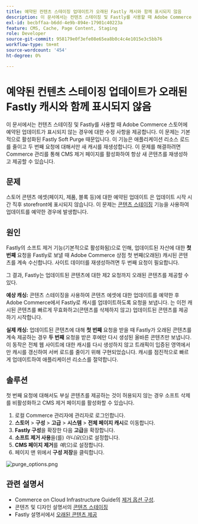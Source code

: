 ```yaml
---
title: 예약된 컨텐츠 스테이징 업데이트가 오래된 Fastly 캐시와 함께 표시되지 않음
description: 이 문서에서는 컨텐츠 스테이징 및 Fastly를 사용할 때 Adobe Commerce 스토어에 예약된 업데이트가 표시되지 않는 경우에 대한 수정 사항을 제공합니다. 이 문제는 기본적으로 활성화된 Fastly Soft Purge 때문입니다. 이 기능은 애플리케이션 리소스 로드를 줄이고 두 번째 요청에 대해서만 새 캐시를 재생성합니다. 이 문제를 해결하려면 Commerce 관리를 통해 CMS 제거 페이지를 활성화하여 항상 새 콘텐츠를 재생성하고 제공할 수 있습니다.
exl-id: becbffaa-b6dd-4e9b-894e-17901c40223a
feature: CMS, Cache, Page Content, Staging
role: Developer
source-git-commit: 958179e0f3efe08e65ea8b0c4c4e1015e3c5bb76
workflow-type: tm+mt
source-wordcount: '454'
ht-degree: 0%

---
```


# 예약된 컨텐츠 스테이징 업데이트가 오래된 Fastly 캐시와 함께 표시되지 않음

이 문서에서는 컨텐츠 스테이징 및 Fastly를 사용할 때 Adobe Commerce 스토어에 예약된 업데이트가 표시되지 않는 경우에 대한 수정 사항을 제공합니다. 이 문제는 기본적으로 활성화된 Fastly Soft Purge 때문입니다. 이 기능은 애플리케이션 리소스 로드를 줄이고 두 번째 요청에 대해서만 새 캐시를 재생성합니다. 이 문제를 해결하려면 Commerce 관리를 통해 CMS 제거 페이지를 활성화하여 항상 새 콘텐츠를 재생성하고 제공할 수 있습니다.

## 문제

스토어 콘텐츠 에셋(페이지, 제품, 블록 등)에 대한 예약된 업데이트 은 업데이트 시작 시간 직후 storefront에 표시되지 않습니다. 이 문제는 [콘텐츠 스테이징](https://experienceleague.adobe.com/docs/commerce-admin/content-design/staging/content-staging.html?lang=ko) 기능을 사용하여 업데이트를 예약한 경우에 발생합니다.

## 원인

Fastly의 소프트 제거 기능(기본적으로 활성화됨)으로 인해, 업데이트된 자산에 대한 **첫 번째** 요청을 Fastly로 보낼 때 Adobe Commerce 상점 첫 번째(오래된) 캐시된 콘텐츠를 계속 수신합니다. 사이트 데이터를 재생성하려면 두 번째 요청이 필요합니다.

그 결과, Fastly는 업데이트된 콘텐츠에 대한 제2 요청까지 오래된 콘텐츠를 제공할 수 있다.

**예상 캐싱:** 콘텐츠 스테이징을 사용하여 콘텐츠 에셋에 대한 업데이트를 예약한 후 Adobe Commerce에서 Fastly로 캐시를 업데이트하도록 요청을 보냅니다. 는 이전 캐시된 콘텐츠를 빠르게 무효화하고(콘텐츠를 삭제하지 않고) 업데이트된 콘텐츠를 제공하기 시작합니다.

**실제 캐싱:** 업데이트된 콘텐츠에 대해 **첫 번째** 요청을 받을 때 Fastly가 오래된 콘텐츠를 계속 제공하는 경우 **두 번째** 요청을 받은 후에만 다시 생성된 올바른 콘텐츠만 보냅니다. 이 동작은 전체 웹 사이트에 대한 캐시를 다시 생성하지 않고 트래픽이 입증된 영역에서만 캐시를 갱신하여 서버 로드를 줄이기 위해 구현되었습니다. 캐시를 점진적으로 빠르게 업데이트하여 애플리케이션 리소스를 절약합니다.

## 솔루션

첫 번째 요청에 대해서도 부실 콘텐츠를 제공하는 것이 허용되지 않는 경우 소프트 삭제를 비활성화하고 CMS 제거 페이지를 활성화할 수 있습니다.

1. 로컬 Commerce 관리자에 관리자로 로그인합니다.
1. **스토어** > **구성** > **고급** > **시스템** > **전체 페이지 캐시**&#x200B;로 이동합니다.
1. **Fastly 구성**&#x200B;을 확장한 다음 **고급**&#x200B;을 확장합니다.
1. **소프트 제거 사용**&#x200B;을(를) *아니요*(으)로 설정합니다.
1. **CMS 페이지 제거**&#x200B;를 *예*(으)로 설정합니다.
1. 페이지 맨 위에서 **구성 저장**&#x200B;을 클릭합니다.


![purge_options.png](assets/purge_options.png)

## 관련 설명서

* Commerce on Cloud Infrastructure Guide의 [제거 옵션 구성](https://experienceleague.adobe.com/docs/commerce-cloud-service/user-guide/cdn/setup-fastly/fastly-configuration.html?lang=ko).
* 콘텐츠 및 디자인 설명서의 [콘텐츠 스테이징](https://experienceleague.adobe.com/docs/commerce-admin/content-design/staging/content-staging.html?lang=ko)
* Fastly 설명서에서 [오래된 콘텐츠 제공](https://docs.fastly.com/guides/performance-tuning/serving-stale-content)
